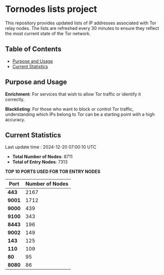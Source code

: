 # Tornodes lists project

This repository provides updated lists of IP addresses associated with Tor relay nodes. The lists are refreshed every 30 minutes to ensure they reflect the most current state of the Tor network.

## Table of Contents

- [Purpose and Usage](#purpose-and-usage)
- [Current Statistics](#current-statistics)


## Purpose and Usage

**Enrichment**: For services that wish to allow Tor traffic or identify it correctly.

**Blacklisting**: For those who want to block or control Tor traffic, understanding which IPs belong to Tor can be a starting point with a high accuracy.

## Current Statistics

Last update time : 2024-12-20 07:00:10 UTC

- **Total Number of Nodes**: 8711
- **Total of Entry Nodes**: 7313

**TOP 10 PORTS USED FOR TOR ENTRY NODES**

| **Port** | **Number of Nodes** |
|------|-----------------|
| **443**   | 2167  |
| **9001**   | 1712  |
| **9000**   | 439  |
| **9100**   | 343  |
| **8443**   | 196  |
| **9002**   | 149  |
| **143**   | 125  |
| **110**   | 109  |
| **80**   | 95  |
| **8080**   | 86  |

